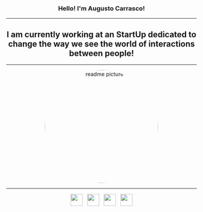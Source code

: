

<h3 align="center"> Hello!  I'm Augusto Carrasco! </h3>
<hr>
<h2 align="center">I am currently working at an StartUp dedicated to change the way we see the world of interactions between people! </h2>
<hr>

<div align="center">
<img  style="border-radius:50%; width:300px; height:auto; margin:auto;" src="https://media.licdn.com/dms/image/D4D03AQETK0VjKvc0rw/profile-displayphoto-shrink_800_800/0/1695029528124?e=1701302400&v=beta&t=1UC20o_M9BhwFUMqI1onlPe65UFl5mWNgQecTiuJiEA" alt="readme picture">
</div>
<hr>
<div align="center">

</div>

<div class="socialmedia">
 
  <p align="center">
  <a href="www.linkedin.com/in/augusto-santiago-carrasco-toro-057179281" target="_blank"><img style="width:2rem; height:2rem;"src="https://raw.githubusercontent.com/rahuldkjain/github-profile-readme-generator/master/src/images/icons/Social/linked-in-alt.svg"></a>
    &nbsp
  <a href="https://www.instagram.com/agusct/" target="_blank"><img style="width:2rem; height:2rem;"src="https://raw.githubusercontent.com/rahuldkjain/github-profile-readme-generator/888aff31e1d26dd2a6acf6afebbc34970aeb0118/src/images/icons/Social/instagram.svg"></a>
     &nbsp
  <a href="https://github.com/AugustoCarrasco" target="_blank"><img style="width:2rem; height:2rem;"src="https://raw.githubusercontent.com/rahuldkjain/github-profile-readme-generator/888aff31e1d26dd2a6acf6afebbc34970aeb0118/src/images/icons/Social/github.svg"></a>
     &nbsp
  <a href="https://www.facebook.com/augusto.carrascotoro" target="_blank"><img style="width:2rem; height:2rem;"src="https://raw.githubusercontent.com/rahuldkjain/github-profile-readme-generator/888aff31e1d26dd2a6acf6afebbc34970aeb0118/src/images/icons/Social/facebook.svg"></a>
  </p>
 
</div>


